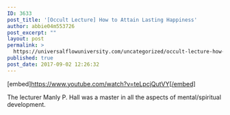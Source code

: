 ```yaml
---
ID: 3633
post_title: '[Occult Lecture] How to Attain Lasting Happiness'
author: abbie04m553726
post_excerpt: ""
layout: post
permalink: >
  https://universalflowuniversity.com/uncategorized/occult-lecture-how-to-attain-lasting-happiness/
published: true
post_date: 2017-09-02 12:26:32
---
```

[embed]https://www.youtube.com/watch?v=teLpcjQutVY[/embed]<br>
<p>The lecturer Manly P. Hall was a master in all the aspects of mental/spiritual development.</p>